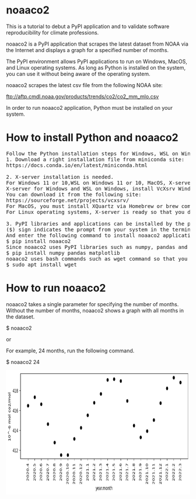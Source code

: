 # noaaco2
This is a tutorial to debut a PyPI application and to validate software reproducibility for climate professions.

noaaco2 is a PyPI application that scrapes the latest dataset from NOAA via the Internet and 
displays a graph for a specified number of months.

The PyPI environment allows PyPI applications to run on Windows, MacOS, and Linux operating systems.
As long as Python is installed on the system, you can use it without being aware of the operating system.

noaaco2 scrapes the latest csv file from the following NOAA site:

ftp://aftp.cmdl.noaa.gov/products/trends/co2/co2_mm_mlo.csv

In order to run noaaco2 application, Python must be installed on your system.
# How to install Python and noaaco2
<pre>
Follow the Python installation steps for Windows, WSL on Windows, MacOS, and Linux operating systems.
1. Download a right installation file from miniconda site:
https://docs.conda.io/en/latest/miniconda.html

2. X-server installation is needed.
For Windows 11 or 10,WSL on Windows 11 or 10, MacOS, X-server must be installed.
X-server for Windows and WSL on Windows, install VcXsrv Windows X Server.
You can download it from the following site:
https://sourceforge.net/projects/vcxsrv/
For MacOS, you must install XQuartz via Homebrew or brew command.
For Linux operating systems, X-server is ready so that you don't need to install it.

3. PyPI libraries and applications can be installed by the pip installation command.
($) sign indicates the prompt from your system in the terminal. Open the terminal.
And enter the following command to install noaaco2 application.
$ pip install noaaco2
Since noaaco2 uses PyPI libraries such as numpy, pandas and matplotlib, you must install them.
$ pip install numpy pandas matplotlib
noaaco2 uses bash commands such as wget command so that you must install it.
$ sudo apt install wget
</pre>
# How to run noaaco2
noaaco2 takes a single parameter for specifying the number of months. 
Without the number of months, noaaco2 shows a graph with all months in the dataset.

$ noaaco2 <number-of-months>

or

For example, 24 months, run the following command.

$ noaaco2 24

<img src='https://github.com/ytakefuji/noaaco2/raw/main/noaaco2.png' width=850 height=340 >
 
